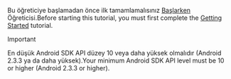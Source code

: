 <span data-ttu-id="a350e-101">Bu öğreticiye başlamadan önce ilk tamamlamalısınız [Başlarken](../articles/mobile-engagement/mobile-engagement-android-get-started.md) Öğreticisi.</span><span class="sxs-lookup"><span data-stu-id="a350e-101">Before starting this tutorial, you must first complete the [Getting Started](../articles/mobile-engagement/mobile-engagement-android-get-started.md) tutorial.</span></span>

> [!IMPORTANT]
> <span data-ttu-id="a350e-102">En düşük Android SDK API düzey 10 veya daha yüksek olmalıdır (Android 2.3.3 ya da daha yüksek).</span><span class="sxs-lookup"><span data-stu-id="a350e-102">Your minimum Android SDK API level must be 10 or higher (Android 2.3.3 or higher).</span></span>
> 
> 

